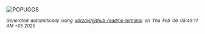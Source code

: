 <div align="justify">
<picture>
    <source media="(prefers-color-scheme: dark)" srcset="https://i.ibb.co/CKzBQpYc/output-gif.gif">
    <source media="(prefers-color-scheme: light)" srcset="https://i.ibb.co/CKzBQpYc/output-gif.gif">
    <img alt="POPUGOS" src="https://i.ibb.co/CKzBQpYc/output-gif.gif">
</picture>

<sub><i>Generated automatically using [x0rzavi/github-readme-terminal](https://github.com/x0rzavi/github-readme-terminal) on Thu Feb 06 05:49:17 AM +05 2025</i></sub>
</div>